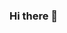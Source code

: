 ### Hi there 👋

<!--
**sheydahellat/sheydahellat** is a ✨ _special_ ✨ repository because its `README.md` (this file) appears on your GitHub profile.

Here are some ideas to get you started:

- 🔭 I’m currently working on JaroobApplication
- 🌱 I’m currently learning .Net
- 📫 How to reach me: sheydahellat@gmail.com
-->
